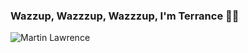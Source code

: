 ### Wazzup, Wazzzup, Wazzzup, I'm Terrance ✌🏾
![Martin Lawrence](https://pbs.twimg.com/tweet_video_thumb/DzfvyV0U0AACgQS.jpg)
<!--
**terranceraper/terranceraper** is a ✨ _special_ ✨ repository because its `README.md` (this file) appears on your GitHub profile.


-->
